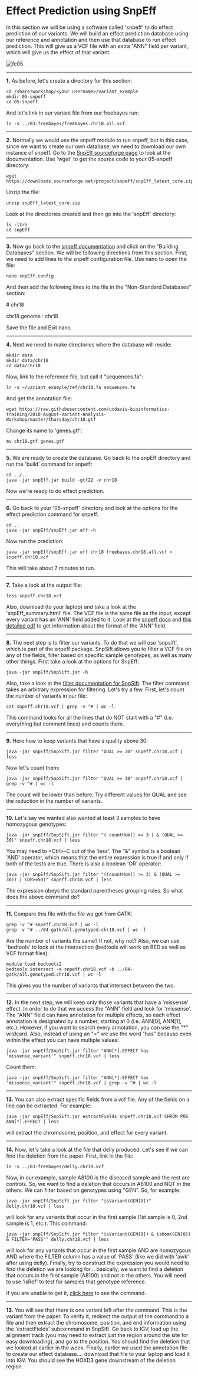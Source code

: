 Effect Prediction using SnpEff
===============================

In this section we will be using a software called 'snpeff' to do effect prediction of our variants. We will build an effect prediction database using our reference and annotation and then use that database to run effect prediction. This will give us a VCF file with an extra "ANN" field per variant, which will give us the effect of that variant.

![fc05](fc05.png)

---

**1\.** As before, let's create a directory for this section:

    cd /share/workshop/<your username>/variant_example
    mkdir 05-snpeff
    cd 05-snpeff

And let's link in our variant file from our freebayes run:

    ln -s ../03-freebayes/freebayes.chr18.all.vcf

---

**2\.** Normally we would use the snpeff module to run snpeff, but in this case, since we want to create our own database, we need to download our own instance of snpeff. Go to the [SnpEff sourceforge page](http://snpeff.sourceforge.net/SnpEff_manual.html) to look at the documentation. Use 'wget' to get the source code to your 05-snpeff directory:

    wget https://downloads.sourceforge.net/project/snpeff/snpEff_latest_core.zip

Unzip the file:

    unzip snpEff_latest_core.zip
    
Look at the directories created and then go into the 'snpEff' directory:

    ls -ltrh
    cd snpEff 

---

**3\.** Now go back to the [snpeff documentation](http://snpeff.sourceforge.net/SnpEff_manual.html) and click on the "Building Databases" section. We will be following directions from this section. First, we need to add lines to the snpeff configuration file. Use nano to open the file:

    nano snpEff.config

And then add the following lines to the file in the "Non-Standard Databases" section:

\# chr18

chr18.genome : chr18

Save the file and Exit nano.

---

**4\.** Next we need to make directories where the database will reside:

    mkdir data
    mkdir data/chr18 
    cd data/chr18

Now, link to the reference file, but call it "sequences.fa":

    ln -s ~/variant_example/ref/chr18.fa sequences.fa

And get the annotation file:

    wget https://raw.githubusercontent.com/ucdavis-bioinformatics-training/2018-August-Variant-Analysis-Workshop/master/thursday/chr18.gtf

Change its name to 'genes.gtf':

    mv chr18.gtf genes.gtf

---

**5\.** We are ready to create the database. Go back to the snpEff directory and run the 'build' command for snpeff:

    cd ../..
    java -jar snpEff.jar build -gtf22 -v chr18

Now we're ready to do effect prediction.

---

**6\.** Go back to your '05-snpeff' directory and look at the options for the effect prediction command for snpeff:

    cd ..
    java -jar snpEff/snpEff.jar eff -h

Now run the prediction:

    java -jar snpEff/snpEff.jar eff chr18 freebayes.chr18.all.vcf > snpeff.chr18.vcf

This will take about 7 minutes to run.

---

**7\.** Take a look at the output file:

    less snpeff.chr18.vcf

Also, download (to your laptop) and take a look at the 'snpEff_summary.html' file. The VCF file is the same file as the input, except every variant has an 'ANN' field added to it. Look at the [snpeff docs](http://snpeff.sourceforge.net/SnpEff_manual.html#input) and [this detailed pdf](http://snpeff.sourceforge.net/VCFannotationformat_v1.0.pdf) to get information about the format of the 'ANN' field.

---

**8\.** The next step is to filter our variants. To do that we will use 'snpsift', which is part of the snpeff package. SnpSift allows you to filter a VCF file on any of the fields, filter based on specific sample genotypes, as well as many other things. First take a look at the options for SnpEff:

    java -jar snpEff/SnpSift.jar -h

Also, take a look at the [filter documentation for SnpSift](http://snpeff.sourceforge.net/SnpSift.html#filter). The filter command takes an arbitrary expression for filtering. Let's try a few. First, let's count the number of variants in our file:

    cat snpeff.chr18.vcf | grep -v ^# | wc -l

This command looks for all the lines that do NOT start with a "#" (i.e. everything but comment lines) and counts them.

---

**9\.** Here how to keep variants that have a quality above 30:

    java -jar snpEff/SnpSift.jar filter "QUAL >= 30" snpeff.chr18.vcf | less

Now let's count them:

    java -jar snpEff/SnpSift.jar filter "QUAL >= 30" snpeff.chr18.vcf | grep -v ^# | wc -l

The count will be lower than before. Try different values for QUAL and see the reduction in the number of variants.

---

**10\.** Let's say we wanted also wanted at least 3 samples to have homozygous genotypes:

    java -jar snpEff/SnpSift.jar filter "( countHom() >= 3 ) & (QUAL >= 30)" snpeff.chr18.vcf | less

You may need to \<Ctrl\>-C out of the 'less'. The "&" symbol is a boolean 'AND' operator, which means that the entire expression is true if and only if both of the tests are true. There is also a boolean 'OR' operator:

    java -jar snpEff/SnpSift.jar filter "((countHom() >= 3) & (QUAL >= 30)) | (DP>=50)" snpeff.chr18.vcf | less

The expression obeys the standard parentheses grouping rules. So what does the above command do?

---

**11\.** Compare this file with the file we got from GATK:

    grep -v ^# snpeff.chr18.vcf | wc -l
    grep -v ^# ../04-gatk/all.genotyped.chr18.vcf | wc -l

Are the number of variants the same? If not, why not? Also, we can use 'bedtools' to look at the intersection (bedtools will work on BED as well as VCF format files):

    module load bedtools2
    bedtools intersect -a snpeff.chr18.vcf -b ../04-gatk/all.genotyped.chr18.vcf | wc -l

This gives you the number of variants that intersect between the two.

---

**12\.** In the next step, we will keep only those variants that have a 'missense' effect. In order to do that we access the "ANN" field and look for 'missense'. The "ANN" field can have annotation for multiple effects, so each effect annotation is designated by a number, starting at 0 (i.e. ANN[0], ANN[1], etc.). However, if you want to search every annotation, you can use the "\*" wildcard. Also, instead of using an "=" we use the word "has" because even within the effect you can have multiple values:

    java -jar snpEff/SnpSift.jar filter "ANN[*].EFFECT has 'missense_variant'" snpeff.chr18.vcf | less

Count them:

    java -jar snpEff/SnpSift.jar filter "ANN[*].EFFECT has 'missense_variant'" snpeff.chr18.vcf | grep -v ^# | wc -l

---

**13\.** You can also extract specific fields from a vcf file. Any of the fields on a line can be extracted. For example:

    java -jar snpEff/SnpSift.jar extractFields snpeff.chr18.vcf CHROM POS ANN[*].EFFECT | less

will extract the chromosome, position, and effect for every variant.

---

**14\.** Now, let's take a look at the file that delly produced. Let's see if we can find the deletion from the paper. First, link in the file:

    ln -s ../03-freebayes/delly.chr18.vcf

Now, in our example, sample A8100 is the diseased sample and the rest are controls. So, we want to find a deletion that occurs in A8100 and NOT in the others. We can filter based on genotypes using "GEN". So, for example:

    java -jar snpEff/SnpSift.jar filter "isVariant(GEN[0])" delly.chr18.vcf | less

will look for any variants that occur in the first sample (1st sample is 0, 2nd sample is 1, etc.). This command:

    java -jar snpEff/SnpSift.jar filter "isVariant(GEN[0]) & isHom(GEN[0]) & FILTER='PASS'" delly.chr18.vcf | less

will look for any variants that occur in the first sample AND are homozygous AND where the FILTER column has a value of 'PASS' (like we did with 'awk' after using delly). Finally, try to construct the expression you would need to find the deletion we are looking for... basically, we want to find a deletion that occurs in the first sample (A8100) and not in the others. You will need to use 'isRef' to test for samples that genotype reference.

If you are unable to get it, [click here](command.txt) to see the command.

---

**13\.** You will see that there is one variant left after the command. This is the variant from the paper. To verify it, redirect the output of the command to a file and then extract the chromosome, position, and end information using the 'extractFields' subcommand in SnpSift. Go back to IGV, load up the alignment track (you may need to extract just the region around the site for easy downloading), and go to the position. You should find the deletion that we looked at earlier in the week. Finally, earlier we used the annotation file to create our effect database.... download that file to your laptop and load it into IGV. You should see the HOXD3 gene downstream of the deletion region.
